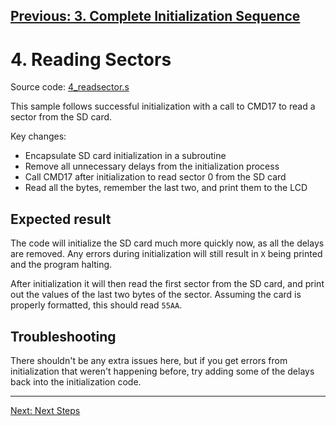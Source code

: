 [Previous: 3. Complete Initialization Sequence](3_Initialization.md)
---

# 4. Reading Sectors

Source code: [4\_readsector.s](../src/4\_readsector.s)

This sample follows successful initialization with a call to CMD17 to read a sector from the SD card.

Key changes:
* Encapsulate SD card initialization in a subroutine
* Remove all unnecessary delays from the initialization process
* Call CMD17 after initialization to read sector 0 from the SD card
* Read all the bytes, remember the last two, and print them to the LCD

## Expected result

The code will initialize the SD card much more quickly now, as all the delays
are removed.  Any errors during initialization will still result in `X` being
printed and the program halting.

After initialization it will then read the first sector from the SD card, and
print out the values of the last two bytes of the sector.  Assuming the card is
properly formatted, this should read `55AA`.

## Troubleshooting

There shouldn't be any extra issues here, but if you get errors from
initialization that weren't happening before, try adding some of the delays
back into the initialization code.

---
[Next: Next Steps](A_NextSteps.md)
